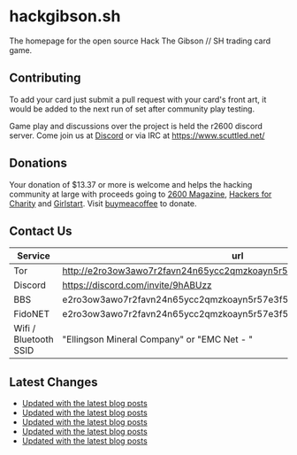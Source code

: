 # hackgibson.sh
The homepage for the open source Hack The Gibson // SH trading card game.


## Contributing

To add your card just submit a pull request with your card's front art, it would be added to the next run of set after community play testing.

Game play and discussions over the project is held the r2600 discord server. Come join us at [Discord](https://discord.com/invite/9hABUzz) or via IRC at https://www.scuttled.net/


## Donations

Your donation of $13.37 or more is welcome and helps the hacking community at large with proceeds going to [2600 Magazine](https://2600.com/), [Hackers for Charity](https://hackersforcharity.org) and [Girlstart](https://girlstart.org).  Visit [buymeacoffee](https://www.buymeacoffee.com/hackgibson.sh) to donate.


## Contact Us

Service | url
-|-
Tor | http://e2ro3ow3awo7r2favn24n65ycc2qmzkoayn5r57e3f56nvjwdcgg32ad.onion
Discord | https://discord.com/invite/9hABUzz
BBS | e2ro3ow3awo7r2favn24n65ycc2qmzkoayn5r57e3f56nvjwdcgg32ad.onion:23
FidoNET | e2ro3ow3awo7r2favn24n65ycc2qmzkoayn5r57e3f56nvjwdcgg32ad.onion:24554
Wifi / Bluetooth SSID | "Ellingson Mineral Company" or "EMC Net - <fidonet address>"

## Latest Changes
<!-- BLOG-POST-LIST:START -->
- [Updated with the latest blog posts](https://github.com/DFW2600/hackgibson.sh/commit/69eafd6c19002e2205d609d570cb77708a474c62)
- [Updated with the latest blog posts](https://github.com/DFW2600/hackgibson.sh/commit/842a1131c01d5dfd0e3b1ad3e4ff7cf8c07ae720)
- [Updated with the latest blog posts](https://github.com/DFW2600/hackgibson.sh/commit/d5eb0de340282c1c1bcd3c83c5139e591033b751)
- [Updated with the latest blog posts](https://github.com/DFW2600/hackgibson.sh/commit/8e97d281bd13497f710757e72df60a4557987e2f)
- [Updated with the latest blog posts](https://github.com/DFW2600/hackgibson.sh/commit/8ffec82c35e60dcd47152603a42b1f3f0af03a57)
<!-- BLOG-POST-LIST:END -->
